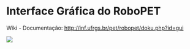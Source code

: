 # Interface Gráfica do RoboPET #

Wiki - Documentação: http://inf.ufrgs.br/pet/robopet/doku.php?id=gui

<a href='http://img834.imageshack.us/img834/2690/guim.png'><img src='http://img834.imageshack.us/img834/2690/guim.th.png' border='0' /></a>